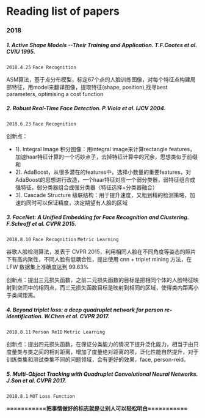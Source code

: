 # Reading list of papers 
### **2018**
##### 1. Active Shape Models --Their Training and Application. T.F.Cootes et al. CVIU 1995.
`2018.4.25`
`Face Recognition`

ASM算法，基于点分布模型，标定67个点的人脸训练图像，对每个特征点构建局部特征，用model来翻译图像，提取特征(shape, position),找寻best parameters, optimising a cost function

##### 2. Robust Real-Time Face Detection. P.Viola et al. IJCV 2004.
`2018.6.23`
`Face Recognition`

创新点：

 - 1). Integral Image 积分图像：用integral image来计算rectangle features，加速haar特征计算的一个巧妙点子，去掉特征计算中的冗余，思想类似于前缀和
 - 2). AdaBoost，从很多潜在的features中，选择小数量的重要features，对AdaBoost的思想进行改造，一个haar特征对应一个弱分类器，弱特征组合成强特征，弱分类器组合成强分类器（特征选择+分类器融合）
 - 3). Cascade Structure 级联结构：用于提升速度，又粗到精的检测策略，加速的同时可以保证精度，决定期望有人脸的区域
 
##### 3. FaceNet: A Unified Embedding for Face Recognition and Clustering. F.Schroff et al. CVPR 2015.
`2018.8.10`
`Face Recognition`
`Metric Learning`

谷歌人脸检测算法，发表于 CVPR 2015，利用相同人脸在不同角度等姿态的照片下有高内聚性，不同人脸有低耦合性，提出使用 cnn + triplet mining 方法，在 LFW 数据集上准确度达到 99.63%

创新点：提出三元损失函数，之前二元损失函数的目标是把相同个体的人脸特征映射到空间中的相同点，而三元损失函数目标是映射到相同的区域，使得类内距离小于类间距离。

##### 4. Beyond triplet loss: a deep quadruplet network for person re-identification. W.Chen et al. CVPR 2017.
`2018.8.11`
`Person ReID`
`Metric Learning`

创新点：提出四元损失函数，在保证分类能力的情况下提升泛化能力，相当于由只度量类与类之间的相对距离，增加了度量绝对距离的项，泛化性能自然提升，对于训练类集和测试类集不同的问题领域，会有更好的效果，face, person-reid。

##### 5. Multi-Object Tracking with Quadruplet Convolutional Neural Networks. J.Son et al. CVPR 2017.
`2018.8.1`
`MOT`
`Loss Function`


**===========把事情做好的标志就是让别人可以轻松明白===========**
